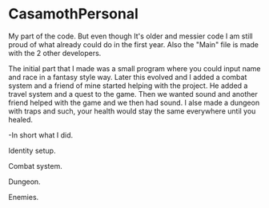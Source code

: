 # CasamothPersonal

My part of the code.
But even though It's older and messier code I am still proud of what 
already could do in the first year.
Also the "Main" file is made with the 2 other developers.


The initial part that I made was a small program where you could input name and race in a fantasy style way.
Later this evolved and I added a combat system and a friend of mine started helping with the project.
He added a travel system and a quest to the game.
Then we wanted sound and another friend helped with the game and we then had sound.
I alse made a dungeon with traps and such, your health would stay the same everywhere until you healed.

-In short what I did.

Identity setup.

Combat system. 

Dungeon. 

Enemies. 
